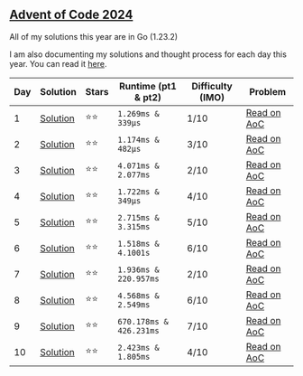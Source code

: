 ## [Advent of Code 2024](https://adventofcode.com/2024)

All of my solutions this year are in Go (1.23.2)

I am also documenting my solutions and thought process for each day this year. You can read it [here](https://kyle.so/writing/aoc-2024).

| Day | Solution                   | Stars  | Runtime (pt1 & pt2)     | Difficulty (IMO) | Problem                                             |
| --- | -------------------------- | ------ | ----------------------- | ---------------- | --------------------------------------------------- |
| 1   | [Solution](day-1/main.go)  | ⭐️⭐️ | `1.269ms & 339µs`       | 1/10             | [Read on AoC](https://adventofcode.com/2024/day/1)  |
| 2   | [Solution](day-2/main.go)  | ⭐️⭐️ | `1.174ms & 482µs`       | 3/10             | [Read on AoC](https://adventofcode.com/2024/day/2)  |
| 3   | [Solution](day-3/main.go)  | ⭐️⭐️ | `4.071ms & 2.077ms`     | 2/10             | [Read on AoC](https://adventofcode.com/2024/day/3)  |
| 4   | [Solution](day-4/main.go)  | ⭐️⭐️ | `1.722ms & 349µs`       | 4/10             | [Read on AoC](https://adventofcode.com/2024/day/4)  |
| 5   | [Solution](day-5/main.go)  | ⭐️⭐️ | `2.715ms & 3.315ms`     | 5/10             | [Read on AoC](https://adventofcode.com/2024/day/5)  |
| 6   | [Solution](day-6/main.go)  | ⭐️⭐️ | `1.518ms & 4.1001s`     | 6/10             | [Read on AoC](https://adventofcode.com/2024/day/6)  |
| 7   | [Solution](day-7/main.go)  | ⭐️⭐️ | `1.936ms & 220.957ms`   | 2/10             | [Read on AoC](https://adventofcode.com/2024/day/7)  |
| 8   | [Solution](day-8/main.go)  | ⭐️⭐️ | `4.568ms & 2.549ms`     | 6/10             | [Read on AoC](https://adventofcode.com/2024/day/8)  |
| 9   | [Solution](day-9/main.go)  | ⭐️⭐️ | `670.178ms & 426.231ms` | 7/10             | [Read on AoC](https://adventofcode.com/2024/day/9)  |
| 10  | [Solution](day-10/main.go) | ⭐️⭐️ | `2.423ms & 1.805ms`     | 4/10             | [Read on AoC](https://adventofcode.com/2024/day/10) |
